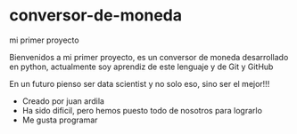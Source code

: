 # conversor-de-moneda
mi primer proyecto

Bienvenidos a mi primer proyecto, es un conversor de moneda desarrollado en python, actualmente soy aprendiz de este lenguaje y de Git y GitHub

En un futuro pienso ser data scientist y no solo eso, sino ser el mejor!!!

* Creado por juan ardila 
* Ha sido dificil, pero hemos puesto todo de nosotros para lograrlo 
* Me gusta programar